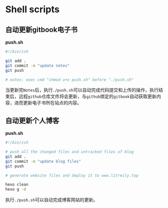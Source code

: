 
# Shell scripts

<!-- toc -->

## 自动更新gitbook电子书

**push.sh**

``` bash
#!/bin/zsh

git add .
git commit -m "update notes"
git push

# notes: exec cmd "chmod u+x push.sh" before "./push.sh"
```

当更新完`Notes`后，执行`./push.sh`可以自动完成代码提交和上传的操作，执行结束后，远程`github`仓库文件将会更新，与`github`绑定的`gitbook`自动获取更新内容，进而更新电子书所在站点的内容。

## 自动更新个人博客

**push.sh**

``` bash
#!/bin/zsh

# push all the changed files and untracked files of blog
git add .
git commit -m "update blog files"
git push

# generate website files and deploy it to www.litreily.top

hexo clean
hexo g -d
```

执行`./push.sh`可以自动完成博客网站的更新。